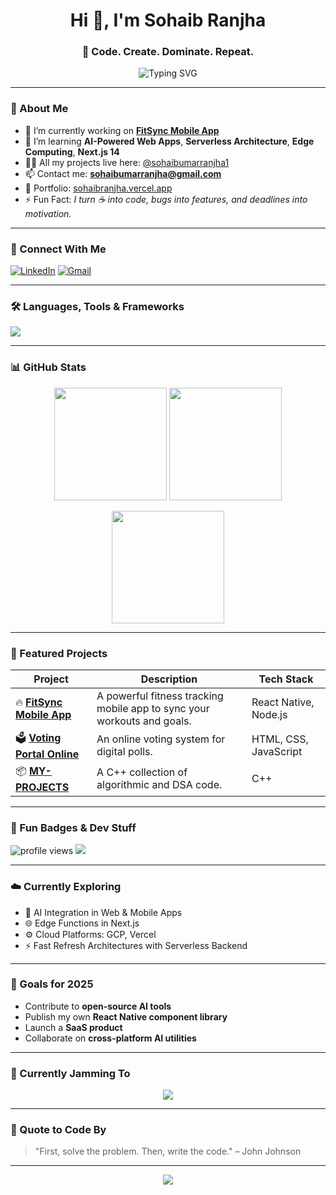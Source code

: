 <h1 align="center">Hi 👋, I'm Sohaib Ranjha</h1>
<h3 align="center">🚀 Code. Create. Dominate. Repeat.</h3>

<p align="center">
  <img src="https://readme-typing-svg.demolab.com?font=Fira+Code&weight=500&size=22&pause=1000&color=00FFBF&center=true&vCenter=true&multiline=true&width=600&height=80&lines=Full+Stack+Developer+%7C+Mobile+App+Enthusiast;Exploring+AI%2C+Next.js+%26+Cloud+Tech;Building+Ideas+That+Matter" alt="Typing SVG" />
</p>

---

### 🌟 About Me

- 🔭 I’m currently working on **[FitSync Mobile App](#featured-projects)**  
- 🌱 I’m learning **AI-Powered Web Apps**, **Serverless Architecture**, **Edge Computing**, **Next.js 14**  
- 👨‍💻 All my projects live here: [@sohaibumarranjha1](https://github.com/sohaibumarranjha1)  
- 📫 Contact me: **sohaibumarranjha@gmail.com**  
- 🧠 Portfolio: [sohaibranjha.vercel.app](https://sohaibranjha.vercel.app/)  
- ⚡ Fun Fact: *I turn ☕ into code, bugs into features, and deadlines into motivation.*

---

### 🤝 Connect With Me

<p align="left">
  <a href="https://linkedin.com/in/sohaibumarranjha" target="_blank"><img src="https://img.shields.io/badge/LinkedIn-%230077B5.svg?style=flat&logo=linkedin&logoColor=white" alt="LinkedIn"/></a>
  <a href="mailto:sohaibumarranjha@gmail.com"><img src="https://img.shields.io/badge/Gmail-D14836?style=flat&logo=gmail&logoColor=white" alt="Gmail"/></a>
</p>

---

### 🛠️ Languages, Tools & Frameworks

<p align="left">
  <img src="https://skillicons.dev/icons?i=html,css,js,react,nextjs,nodejs,tailwind,bootstrap,php,java,python,cpp,cs,mysql,mongodb,sqlite,androidstudio,figma,flask,gcp,linux,git,vscode" />
</p>

---

### 📊 GitHub Stats

<p align="center">
  <img src="https://github-readme-stats.vercel.app/api?username=sohaibumarranjha1&show_icons=true&theme=radical" height="180"/>
  <img src="https://github-readme-streak-stats.herokuapp.com?user=sohaibumarranjha1&theme=radical&hide_border=true" height="180"/>
</p>
<p align="center">
  <img src="https://github-readme-stats.vercel.app/api/top-langs?username=sohaibumarranjha1&show_icons=true&locale=en&layout=compact&theme=radical" height="180"/>
</p>

---

### 🚀 Featured Projects

| Project | Description | Tech Stack |
|--------|-------------|------------|
| 🔥 **[FitSync Mobile App](https://github.com/sohaibumarranjha1/FitSync-Mobile-App)** | A powerful fitness tracking mobile app to sync your workouts and goals. | React Native, Node.js |
| 🗳️ **[Voting Portal Online](https://github.com/sohaibumarranjha1/Voting-portal-online)** | An online voting system for digital polls. | HTML, CSS, JavaScript |
| 📦 **[MY-PROJECTS](https://github.com/sohaibumarranjha1/MY-PROJECTS)** | A C++ collection of algorithmic and DSA code. | C++ |

---

### 📌 Fun Badges & Dev Stuff

<p align="left">
  <img src="https://komarev.com/ghpvc/?username=sohaibumarranjha1&label=Profile%20views&color=0e75b6&style=flat" alt="profile views" />
  <img src="https://img.shields.io/github/followers/sohaibumarranjha1?label=Follow&style=social" />
</p>

---

### ☁️ Currently Exploring

- 🔮 AI Integration in Web & Mobile Apps  
- 🌐 Edge Functions in Next.js  
- ⚙️ Cloud Platforms: GCP, Vercel  
- ⚡ Fast Refresh Architectures with Serverless Backend

---

### 🎯 Goals for 2025

- Contribute to **open-source AI tools**  
- Publish my own **React Native component library**  
- Launch a **SaaS product**  
- Collaborate on **cross-platform AI utilities**

---

### 🎵 Currently Jamming To
<p align="center"><img src="https://spotify-github-profile.vercel.app/api/view?uid=31dnfukjuxhvzdfujxqeyxubdl6a&cover_image=true&theme=novatorem&show_offline=false&background_color=121212&interchange=true" /></p>

---

### 🧠 Quote to Code By

> "First, solve the problem. Then, write the code." – John Johnson

---

<p align="center">
  <img src="https://capsule-render.vercel.app/api?type=waving&color=gradient&height=120&section=footer"/>
</p>
